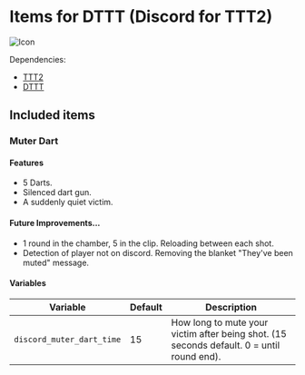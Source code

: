 # Items for DTTT (Discord for TTT2)

![Icon](https://raw.githubusercontent.com/Discord-for-TTT2/dttt_items/master/images/icon/ttt_discord_muter_dart_128x.png)

Dependencies:

- [TTT2](https://github.com/TTT-2/TTT2/)
- [DTTT](https://github.com/Discord-for-TTT2/dttt)

## Included items

### Muter Dart

#### Features

- 5 Darts.
- Silenced dart gun.
- A suddenly quiet victim.

#### Future Improvements...

- 1 round in the chamber, 5 in the clip. Reloading between each shot.
- Detection of player not on discord. Removing the blanket "They've been muted" message.

#### Variables

| Variable                  | Default | Description                                                                               |
| ------------------------- | ------- | ----------------------------------------------------------------------------------------- |
| `discord_muter_dart_time` | 15      | How long to mute your victim after being shot. (15 seconds default. 0 = until round end). |
